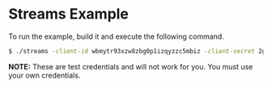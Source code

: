 # Streams Example

To run the example, build it and execute the following command.

```bash
$ ./streams -client-id wbmytr93xzw8zbg0p1izqyzzc5mbiz -client-secret 2gbdx6oar67tqtcmt49t3wpcgycthx
```

**NOTE:** These are test credentials and will not work for you. You must use your own credentials.
